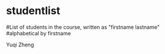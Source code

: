 # studentlist
#List of students in the course, written as "firstname lastname"
#alphabetical by firstname

Yuqi Zheng
